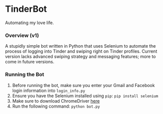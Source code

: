 # TinderBot
Automating my love life.

### Overview (v1)
A stupidly simple bot written in Python that uses Selenium to automate the process of logging into Tinder and swiping right on Tinder profiles. 
Current version lacks advanced swiping strategy and messaging features; more to come in future versions.

### Running the Bot
1. Before running the bot, make sure you enter your Gmail and Facebook login information into `login_info.py`
2. Ensure you have the Selenium installed using `pip`:
   `pip install selenium` 
3. Make sure to download ChromeDriver [here](https://chromedriver.chromium.org/)
4. Run the following command: `python bot.py` 
